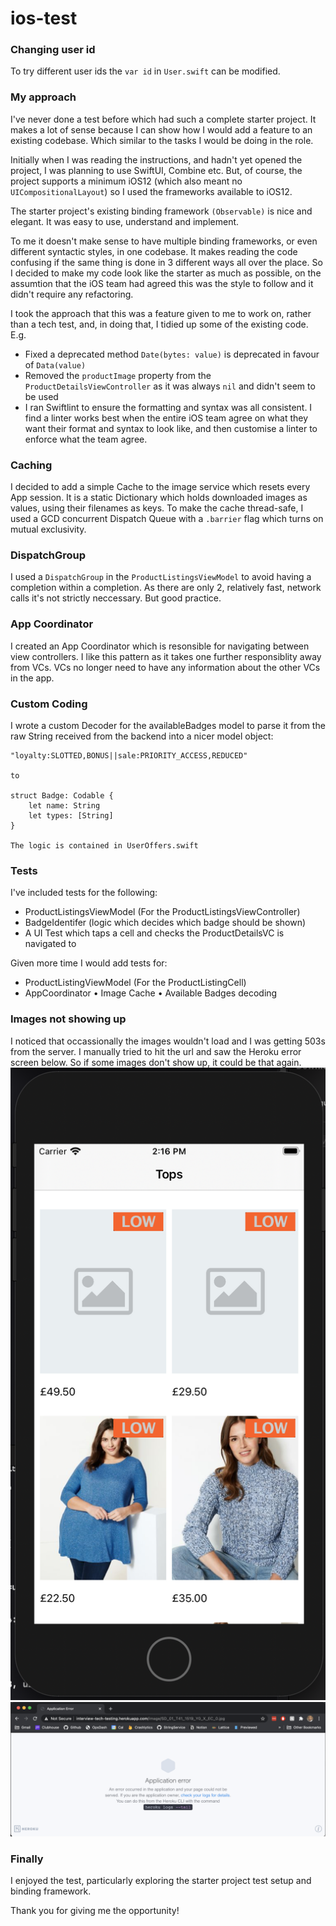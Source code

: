 # ios-test

### Changing user id

To try different user ids the `var id` in `User.swift` can be modified.

### My approach

I've never done a test before which had such a complete starter project. It makes a lot of sense because I can show how I would add a feature to an existing codebase. Which similar to the tasks I would be doing in the role.

Initially when I was reading the instructions, and hadn't yet opened the project, I was planning to use SwiftUI, Combine etc. But, of course, the project supports a minimum iOS12 (which also meant no `UICompositionalLayout`) so I used the frameworks available to iOS12.

The starter project's existing binding framework `(Observable)` is nice and elegant. It was easy to use, understand and implement.

To me it doesn't make sense to have multiple binding frameworks, or even different syntactic styles, in one codebase. It makes reading the code confusing if the same thing is done in 3 different ways all over the place. So I decided to make my code look like the starter as much as possible, on the assumtion that the iOS team had agreed this was the style to follow and it didn't require any refactoring.

I took the approach that this was a feature given to me to work on, rather than a tech test, and, in doing that, I tidied up some of the existing code. E.g.
* Fixed a deprecated method `Date(bytes: value)` is deprecated in favour of `Data(value)`
* Removed the `productImage` property from the `ProductDetailsViewController` as it was always `nil` and didn't seem to be used
* I ran Swiftlint to ensure the formatting and syntax was all consistent. I find a linter works best when the entire iOS team agree on what they want their format and syntax to look like, and then customise a linter to enforce what the team agree.

### Caching

I decided to add a simple Cache to the image service which resets every App session.
It is a static Dictionary which holds downloaded images as values, using their filenames as keys.
To make the cache thread-safe, I used a GCD concurrent Dispatch Queue with a `.barrier` flag which turns on mutual exclusivity.

### DispatchGroup

I used a `DispatchGroup` in the `ProductListingsViewModel` to avoid having a completion within a completion.
As there are only 2, relatively fast, network calls it's not strictly neccessary. But good practice.

### App Coordinator

I created an App Coordinator which is resonsible for navigating between view controllers.
I like this pattern as it takes one further responsiblity away from VCs.
VCs no longer need to have any information about the other VCs in the app.

### Custom Coding

I wrote a custom Decoder for the availableBadges model to parse it from the raw String received from the backend into a nicer model object:

```
"loyalty:SLOTTED,BONUS||sale:PRIORITY_ACCESS,REDUCED"

to

struct Badge: Codable {
    let name: String
    let types: [String]
}

The logic is contained in UserOffers.swift
```

### Tests

I've included tests for the following:
* ProductListingsViewModel (For the ProductListingsViewController)
* BadgeIdentifer (logic which decides which badge should be shown)
* A UI Test which taps a cell and checks the ProductDetailsVC is navigated to

Given more time I would add tests for:
* ProductListingViewModel (For the ProductListingCell)
* AppCoordinator
• Image Cache
• Available Badges decoding

### Images not showing up

I noticed that occassionally the images wouldn't load and I was getting 503s from the server.
I manually tried to hit the url and saw the Heroku error screen below.
So if some images don't show up, it could be that again.
![imagesMissing](Images/imagesMissing.png)
![503](Images/503.png)

### Finally

I enjoyed the test, particularly exploring the starter project test setup and binding framework.

Thank you for giving me the opportunity!
